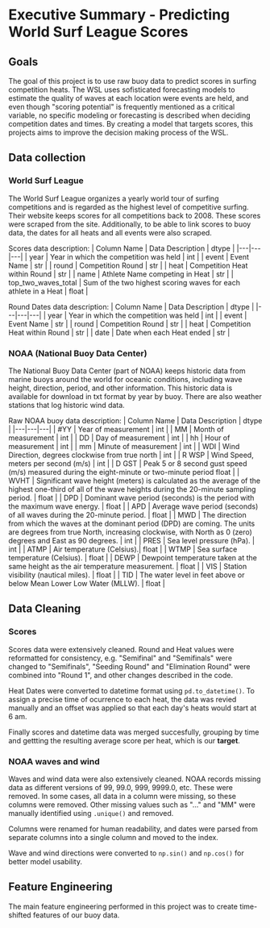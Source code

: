 # Executive Summary - Predicting World Surf League Scores
## Goals
The goal of this project is to use raw buoy data to predict scores in surfing competition heats. The WSL uses sofisticated forecasting models to estimate the quality of waves at each location were events are held, and even though "scoring potential" is frequently mentioned as a critical variable, no specific modeling or forecasting is described when deciding competition dates and times. By creating a model that targets scores, this projects aims to improve the decision making process of the WSL.

## Data collection
### World Surf League
The World Surf League organizes a yearly world tour of surfing competitions and is regarded as the highest level of competitive surfing. Their website keeps scores for all competitions back to 2008. These scores were scraped from the site. Additionally, to be able to link scores to buoy data, the dates for all heats and all events were also scraped.

Scores data description:
| Column Name | Data Description | dtype |
|---|---|---|
| year | Year in which the competition was held | int |
| event | Event Name | str |
| round | Competition Round | str |
| heat | Competition Heat within Round | str |
| name | Athlete Name competing in Heat | str |
| top_two_waves_total | Sum of the two highest scoring waves for each athlete in a Heat | float |

Round Dates data description:
| Column Name | Data Description | dtype |
|---|---|---|
| year | Year in which the competition was held | int |
| event | Event Name | str |
| round | Competition Round | str |
| heat | Competition Heat within Round | str |
| date | Date when each Heat ended | str |


### NOAA (National Buoy Data Center)
The National Buoy Data Center (part of NOAA) keeps historic data from marine buoys around the world for oceanic conditions, including wave height, direction, period, and other information. This historic data is available for download in txt format by year by buoy. There are also weather stations that log historic wind data.

Raw NOAA buoy data description:
| Column Name | Data Description | dtype |
|---|---|---|
| #YY | Year of measurement | int |
| MM | Month of measurement | int |
| DD | Day of measurement | int |
| hh | Hour of measurement | int |
| mm | Minute of measurement | int |
| WDI | Wind Direction, degrees clockwise from true north | int |
| R WSP | Wind Speed, meters per second (m/s) | int |
| D GST | Peak 5 or 8 second gust speed (m/s) measured during the eight-minute or two-minute period  float |
| WVHT | Significant wave height (meters) is calculated as the average of the highest one-third of all of the wave heights during the 20-minute sampling period. | float |
| DPD | Dominant wave period (seconds) is the period with the maximum wave energy. | float |
| APD | Average wave period (seconds) of all waves during the 20-minute period. | float |
| MWD | The direction from which the waves at the dominant period (DPD) are coming. The units are degrees from true North, increasing clockwise, with North as 0 (zero) degrees and East as 90 degrees. | int |
| PRES | Sea level pressure (hPa). | int |
| ATMP | Air temperature (Celsius).| float |
| WTMP | Sea surface temperature (Celsius). | float |
| DEWP | Dewpoint temperature taken at the same height as the air temperature measurement. | float |
| VIS | Station visibility (nautical miles). | float |
| TID | The water level in feet above or below Mean Lower Low Water (MLLW). | float |

## Data Cleaning
### Scores

Scores data were extensively cleaned. Round and Heat values were reformatted for consistency, e.g. "Semifinal" and "Semifinals" were changed to "Semifinals", "Seeding Round" and "Elimination Round" were combined into "Round 1", and other changes described in the code.

Heat Dates were converted to datetime format using `pd.to_datetime()`. To assign a precise time of ocurrence to each heat, the data was revied manually and an offset was applied so that each day's heats would start at 6 am.

Finally scores and datetime data was merged succesfully, grouping by time and gettting the resulting average score per heat, which is our **target**.

### NOAA waves and wind

Waves and wind data were also extensively cleaned. NOAA records missing data as different versions of 99, 99.0, 999, 9999.0, etc. These were removed. In some cases, all data in a column were missing, so these columns were removed. Other missing values such as "..." and "MM" were manually identified using `.unique()` and removed.

Columns were renamed for human readability, and dates were parsed from separate columns into a single column and moved to the index.

Wave and wind directions were converted to `np.sin()` and `np.cos()` for better model usability.

## Feature Engineering
The main feature engineering performed in this project was to create time-shifted features of our buoy data.